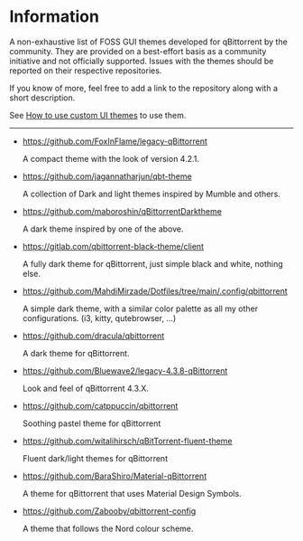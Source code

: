 # Information

A non-exhaustive list of FOSS GUI themes developed for qBittorrent by the community. They are provided on a best-effort basis as a community initiative and not officially supported. Issues with the themes should be reported on their respective repositories.

If you know of more, feel free to add a link to the repository along with a short description.

See [How to use custom UI themes](https://github.com/qbittorrent/qBittorrent/wiki/How-to-use-custom-UI-themes) to use them.

---

- https://github.com/FoxInFlame/legacy-qBittorrent

    A compact theme with the look of version 4.2.1.

- https://github.com/jagannatharjun/qbt-theme

    A collection of Dark and light themes inspired by Mumble and others.

- https://github.com/maboroshin/qBittorrentDarktheme

    A dark theme inspired by one of the above.

- https://gitlab.com/qbittorrent-black-theme/client

    A fully dark theme for qBittorrent, just simple black and white, nothing else.

- https://github.com/MahdiMirzade/Dotfiles/tree/main/.config/qbittorrent

    A simple dark theme, with a similar color palette as all my other configurations. (i3, kitty, qutebrowser, ...)

- https://github.com/dracula/qbittorrent

    A dark theme for qBittorrent.

- https://github.com/Bluewave2/legacy-4.3.8-qBittorrent

    Look and feel of qBittorrent 4.3.X.

- https://github.com/catppuccin/qbittorrent

    Soothing pastel theme for qBittorrent

- https://github.com/witalihirsch/qBitTorrent-fluent-theme

    Fluent dark/light themes for qBittorrent

- https://github.com/BaraShiro/Material-qBittorrent

    A theme for qBittorrent that uses Material Design Symbols.

- https://github.com/Zabooby/qbittorrent-config

    A theme that follows the Nord colour scheme.
